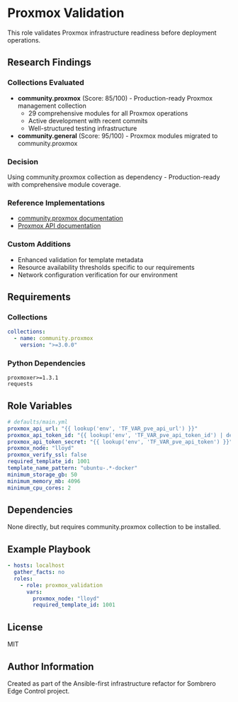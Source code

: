 Proxmox Validation
==================

This role validates Proxmox infrastructure readiness before deployment operations.

## Research Findings

### Collections Evaluated

- **community.proxmox** (Score: 85/100) - Production-ready Proxmox management collection
  - 29 comprehensive modules for all Proxmox operations
  - Active development with recent commits
  - Well-structured testing infrastructure
- **community.general** (Score: 95/100) - Proxmox modules migrated to community.proxmox

### Decision

Using community.proxmox collection as dependency - Production-ready with comprehensive module coverage.

### Reference Implementations

- [community.proxmox documentation](https://docs.ansible.com/ansible/latest/collections/community/proxmox/)
- [Proxmox API documentation](https://pve.proxmox.com/pve-docs/api-viewer/)

### Custom Additions

- Enhanced validation for template metadata
- Resource availability thresholds specific to our requirements
- Network configuration verification for our environment

Requirements
------------

### Collections

```yaml
collections:
  - name: community.proxmox
    version: ">=3.0.0"
```

### Python Dependencies

```
proxmoxer>=1.3.1
requests
```

Role Variables
--------------

```yaml
# defaults/main.yml
proxmox_api_url: "{{ lookup('env', 'TF_VAR_pve_api_url') }}"
proxmox_api_token_id: "{{ lookup('env', 'TF_VAR_pve_api_token_id') | default('terraform@pve!token') }}"
proxmox_api_token_secret: "{{ lookup('env', 'TF_VAR_pve_api_token') }}"
proxmox_node: "lloyd"
proxmox_verify_ssl: false
required_template_id: 1001
template_name_pattern: "ubuntu-.*-docker"
minimum_storage_gb: 50
minimum_memory_mb: 4096
minimum_cpu_cores: 2
```

Dependencies
------------

None directly, but requires community.proxmox collection to be installed.

Example Playbook
----------------

```yaml
- hosts: localhost
  gather_facts: no
  roles:
    - role: proxmox_validation
      vars:
        proxmox_node: "lloyd"
        required_template_id: 1001
```

License
-------

MIT

Author Information
------------------

Created as part of the Ansible-first infrastructure refactor for Sombrero Edge Control project.
